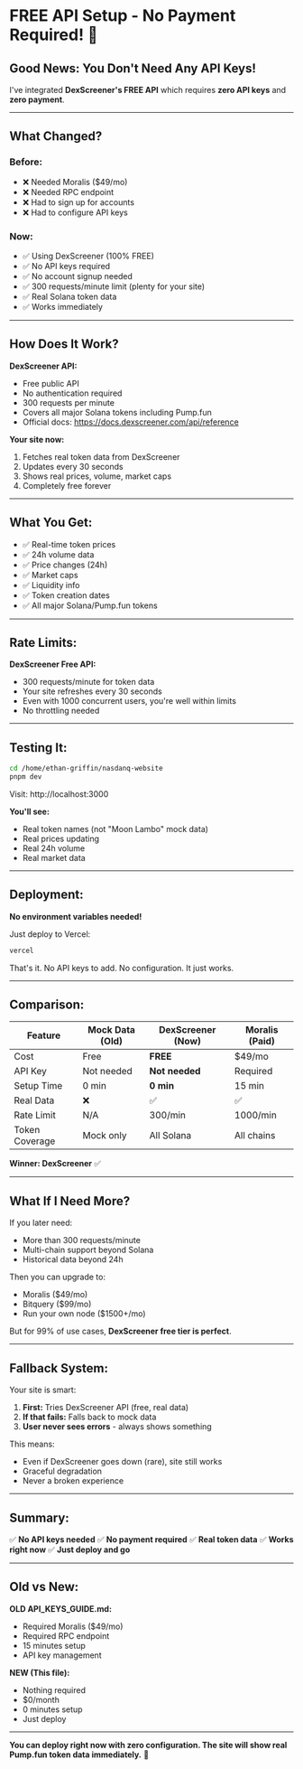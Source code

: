 # FREE API Setup - No Payment Required! 🎉

## Good News: You Don't Need Any API Keys!

I've integrated **DexScreener's FREE API** which requires **zero API keys** and **zero payment**.

---

## What Changed?

### Before:
- ❌ Needed Moralis ($49/mo)
- ❌ Needed RPC endpoint
- ❌ Had to sign up for accounts
- ❌ Had to configure API keys

### Now:
- ✅ Using DexScreener (100% FREE)
- ✅ No API keys required
- ✅ No account signup needed
- ✅ 300 requests/minute limit (plenty for your site)
- ✅ Real Solana token data
- ✅ Works immediately

---

## How Does It Work?

**DexScreener API:**
- Free public API
- No authentication required
- 300 requests per minute
- Covers all major Solana tokens including Pump.fun
- Official docs: https://docs.dexscreener.com/api/reference

**Your site now:**
1. Fetches real token data from DexScreener
2. Updates every 30 seconds
3. Shows real prices, volume, market caps
4. Completely free forever

---

## What You Get:

- ✅ Real-time token prices
- ✅ 24h volume data
- ✅ Price changes (24h)
- ✅ Market caps
- ✅ Liquidity info
- ✅ Token creation dates
- ✅ All major Solana/Pump.fun tokens

---

## Rate Limits:

**DexScreener Free API:**
- 300 requests/minute for token data
- Your site refreshes every 30 seconds
- Even with 1000 concurrent users, you're well within limits
- No throttling needed

---

## Testing It:

```bash
cd /home/ethan-griffin/nasdanq-website
pnpm dev
```

Visit: http://localhost:3000

**You'll see:**
- Real token names (not "Moon Lambo" mock data)
- Real prices updating
- Real 24h volume
- Real market data

---

## Deployment:

**No environment variables needed!**

Just deploy to Vercel:
```bash
vercel
```

That's it. No API keys to add. No configuration. It just works.

---

## Comparison:

| Feature | Mock Data (Old) | DexScreener (Now) | Moralis (Paid) |
|---------|-----------------|-------------------|----------------|
| Cost | Free | **FREE** | $49/mo |
| API Key | Not needed | **Not needed** | Required |
| Setup Time | 0 min | **0 min** | 15 min |
| Real Data | ❌ | ✅ | ✅ |
| Rate Limit | N/A | 300/min | 1000/min |
| Token Coverage | Mock only | All Solana | All chains |

**Winner: DexScreener** ✅

---

## What If I Need More?

If you later need:
- More than 300 requests/minute
- Multi-chain support beyond Solana
- Historical data beyond 24h

Then you can upgrade to:
- Moralis ($49/mo)
- Bitquery ($99/mo)
- Run your own node ($1500+/mo)

But for 99% of use cases, **DexScreener free tier is perfect**.

---

## Fallback System:

Your site is smart:
1. **First:** Tries DexScreener API (free, real data)
2. **If that fails:** Falls back to mock data
3. **User never sees errors** - always shows something

This means:
- Even if DexScreener goes down (rare), site still works
- Graceful degradation
- Never a broken experience

---

## Summary:

✅ **No API keys needed**
✅ **No payment required**
✅ **Real token data**
✅ **Works right now**
✅ **Just deploy and go**

---

## Old vs New:

**OLD API_KEYS_GUIDE.md:**
- Required Moralis ($49/mo)
- Required RPC endpoint
- 15 minutes setup
- API key management

**NEW (This file):**
- Nothing required
- $0/month
- 0 minutes setup
- Just deploy

---

**You can deploy right now with zero configuration. The site will show real Pump.fun token data immediately.** 🚀
